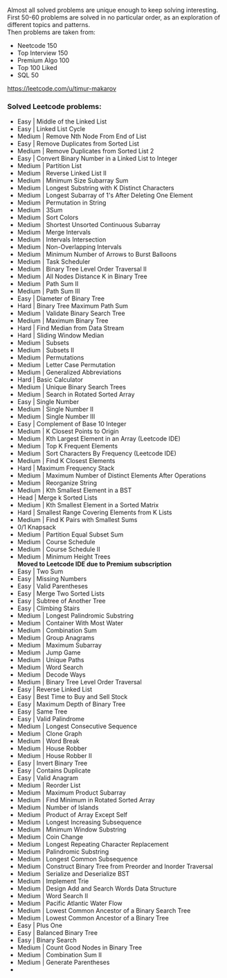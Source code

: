 Almost all solved problems are unique enough to keep solving interesting. \
First 50-60 problems are solved in no particular order, as an exploration of different topics and patterns. \
Then problems are taken from:
- Neetcode 150
- Top Interview 150
- Premium Algo 100
- Top 100 Liked
- SQL 50

https://leetcode.com/u/timur-makarov

### Solved Leetcode problems:
- Easy | Middle of the Linked List
- Easy | Linked List Cycle
- Medium | Remove Nth Node From End of List
- Easy | Remove Duplicates from Sorted List
- Medium | Remove Duplicates from Sorted List 2
- Easy | Convert Binary Number in a Linked List to Integer
- Medium | Partition List
- Medium | Reverse Linked List II
- Medium | Minimum Size Subarray Sum
- Medium | Longest Substring with K Distinct Characters
- Medium | Longest Subarray of 1's After Deleting One Element
- Medium | Permutation in String
- Medium | 3Sum
- Medium | Sort Colors
- Medium | Shortest Unsorted Continuous Subarray
- Medium | Merge Intervals
- Medium | Intervals Intersection
- Medium | Non-Overlapping Intervals
- Medium | Minimum Number of Arrows to Burst Balloons
- Medium | Task Scheduler
- Medium | Binary Tree Level Order Traversal II
- Medium | All Nodes Distance K in Binary Tree
- Medium | Path Sum II
- Medium | Path Sum III
- Easy | Diameter of Binary Tree
- Hard | Binary Tree Maximum Path Sum
- Medium | Validate Binary Search Tree
- Medium | Maximum Binary Tree
- Hard | Find Median from Data Stream
- Hard | Sliding Window Median
- Medium | Subsets
- Medium | Subsets II
- Medium | Permutations
- Medium | Letter Case Permutation
- Medium | Generalized Abbreviations
- Hard | Basic Calculator
- Medium | Unique Binary Search Trees
- Medium | Search in Rotated Sorted Array
- Easy | Single Number
- Medium | Single Number II
- Medium | Single Number III
- Easy | Complement of Base 10 Integer
- Medium | K Closest Points to Origin
- Medium | Kth Largest Element in an Array (Leetcode IDE)
- Medium | Top K Frequent Elements
- Medium | Sort Characters By Frequency (Leetcode IDE)
- Medium | Find K Closest Elements
- Hard | Maximum Frequency Stack
- Medium | Maximum Number of Distinct Elements After Operations
- Medium | Reorganize String
- Medium | Kth Smallest Element in a BST
- Head | Merge k Sorted Lists
- Medium | Kth Smallest Element in a Sorted Matrix
- Hard | Smallest Range Covering Elements from K Lists
- Medium | Find K Pairs with Smallest Sums
- 0/1 Knapsack
- Medium | Partition Equal Subset Sum
- Medium | Course Schedule
- Medium | Course Schedule II
- Medium | Minimum Height Trees \
**Moved to Leetcode IDE due to Premium subscription**
- Easy | Two Sum
- Easy | Missing Numbers
- Easy | Valid Parentheses
- Easy | Merge Two Sorted Lists
- Easy | Subtree of Another Tree
- Easy | Climbing Stairs
- Medium | Longest Palindromic Substring
- Medium | Container With Most Water
- Medium | Combination Sum
- Medium | Group Anagrams
- Medium | Maximum Subarray
- Medium | Jump Game
- Medium | Unique Paths
- Medium | Word Search
- Medium | Decode Ways
- Medium | Binary Tree Level Order Traversal
- Easy | Reverse Linked List
- Easy | Best Time to Buy and Sell Stock
- Easy | Maximum Depth of Binary Tree
- Easy | Same Tree
- Easy | Valid Palindrome
- Medium | Longest Consecutive Sequence
- Medium | Clone Graph
- Medium | Word Break
- Medium | House Robber
- Medium | House Robber II
- Easy | Invert Binary Tree
- Easy | Contains Duplicate
- Easy | Valid Anagram
- Medium | Reorder List
- Medium | Maximum Product Subarray
- Medium | Find Minimum in Rotated Sorted Array
- Medium | Number of Islands
- Medium | Product of Array Except Self
- Medium | Longest Increasing Subsequence
- Medium | Minimum Window Substring
- Medium | Coin Change
- Medium | Longest Repeating Character Replacement
- Medium | Palindromic Substring
- Medium | Longest Common Subsequence
- Medium | Construct Binary Tree from Preorder and Inorder Traversal
- Medium | Serialize and Deserialize BST
- Medium | Implement Trie
- Medium | Design Add and Search Words Data Structure
- Medium | Word Search II
- Medium | Pacific Atlantic Water Flow
- Medium | Lowest Common Ancestor of a Binary Search Tree
- Medium | Lowest Common Ancestor of a Binary Tree
- Easy | Plus One
- Easy | Balanced Binary Tree
- Easy | Binary Search
- Medium | Count Good Nodes in Binary Tree
- Medium | Combination Sum II
- Medium | Generate Parentheses
- 